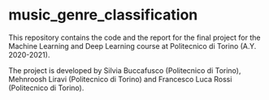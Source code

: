 # music_genre_classification
This repository contains the code and the report for the final project for the Machine Learning and Deep Learning course at Politecnico di Torino (A.Y. 2020-2021). 

The project is developed by Silvia Buccafusco (Politecnico di Torino), Mehnroosh Liravi (Politecnico di Torino) and Francesco Luca Rossi (Politecnico di Torino). 
